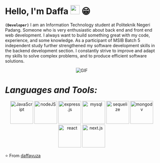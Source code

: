 # Hello, I'm Daffa <img src="https://raw.githubusercontent.com/MartinHeinz/MartinHeinz/master/wave.gif" width="30px" height="30px" /> 😁

**`(Developer)`**
I am an Information Technology student at Politeknik Negeri Padang. Someone who is very enthusiastic about back end and front end web development. I always want to build something great with my code, experience, and some knowledge. As a participant of MSIB Batch 5 independent study further strengthened my software development skills in the backend development section. I constantly strive to improve and adapt my skills to solve complex problems, and to produce efficient software solutions.

<p align="center">
<img align="middle" alt="GIF" src="https://media.giphy.com/media/836HiJc7pgzy8iNXCn/giphy.gif" />
</p>


# *Languages and Tools:*

<p align="center">
<img src="https://www.svgrepo.com/show/355081/js.svg" height="75" alt="JavaScript">
  <img src="https://www.svgrepo.com/show/354119/nodejs-icon.svg" height="75" alt="nodeJS">
  <img src="https://www.svgrepo.com/show/330398/express.svg" height="75" alt="express.js">
  <img src="https://www.svgrepo.com/show/355133/mysql.svg" height="75" alt="mysql">
  <img src="https://www.svgrepo.com/show/374071/sequelize.svg" height="75" alt="sequelize">
  <img src="https://www.svgrepo.com/show/331488/mongodb.svg" height="75" alt="mongodv">
  <img src="https://www.svgrepo.com/show/374035/reactts.svg" height="75" alt="react">
  <img src="https://www.svgrepo.com/show/306466/next-dot-js.svg" height="75" alt="next.js">
</p>

⭐️ From [daffayuza](https://github.com/daffayuza)

